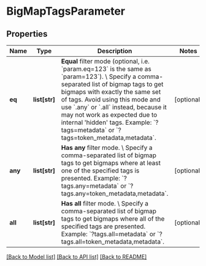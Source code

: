 # BigMapTagsParameter

## Properties
Name | Type | Description | Notes
------------ | ------------- | ------------- | -------------
**eq** | **list[str]** | **Equal** filter mode (optional, i.e. &#x60;param.eq&#x3D;123&#x60; is the same as &#x60;param&#x3D;123&#x60;). \\ Specify a comma-separated list of bigmap tags to get bigmaps with exactly the same set of tags. Avoid using this mode and use &#x60;.any&#x60; or &#x60;.all&#x60; instead, because it may not work as expected due to internal &#x27;hidden&#x27; tags.  Example: &#x60;?tags&#x3D;metadata&#x60; or &#x60;?tags&#x3D;token_metadata,metadata&#x60;. | [optional] 
**any** | **list[str]** | **Has any** filter mode. \\ Specify a comma-separated list of bigmap tags to get bigmaps where at least one of the specified tags is presented.  Example: &#x60;?tags.any&#x3D;metadata&#x60; or &#x60;?tags.any&#x3D;token_metadata,metadata&#x60;. | [optional] 
**all** | **list[str]** | **Has all** filter mode. \\ Specify a comma-separated list of bigmap tags to get bigmaps where all of the specified tags are presented.  Example: &#x60;?tags.all&#x3D;metadata&#x60; or &#x60;?tags.all&#x3D;token_metadata,metadata&#x60;. | [optional] 

[[Back to Model list]](../README.md#documentation-for-models) [[Back to API list]](../README.md#documentation-for-api-endpoints) [[Back to README]](../README.md)

